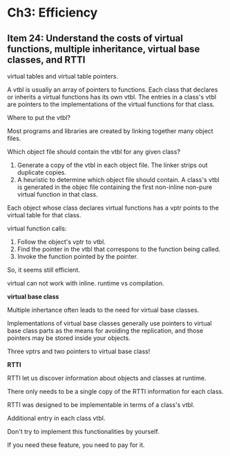 # Ch3: Efficiency

## Item 24: Understand the costs of virtual functions, multiple inheritance, virtual base classes, and RTTI

virtual tables and virtual table pointers.

A vtbl is usually an array of pointers to functions. Each class that declares or inherits a virtual functions has its
own vtbl. The entries in a class's vtbl are pointers to the implementations of the virtual functions for that class.

Where to put the vtbl?

Most programs and libraries are created by linking together many object files.

Which object file should contain the vtbl for any given class?

1. Generate a copy of the vtbl in each object file. The linker strips out duplicate copies.
2. A heuristic to determine which object file should contain. A class's vtbl is generated in the objec file containing the 
first non-inline non-pure virtual function in that class.

Each object whose class declares virtual functions has a vptr points to the virtual table for that class.

virtual function calls:

1. Follow the object's vptr to vtbl.
2. Find the pointer in the vtbl that correspons to the function being called.
3. Invoke the function pointed by the pointer.

So, it seems still efficient.

virtual can not work with inline. runtime vs compilation.

**virtual base class**

Multiple inhertance often leads to the need for virtual base classes.

Implementations of virtual base classes generally use pointers to virtual base class parts as the means for 
avoiding the replication, and those pointers may be stored inside your objects.

Three vptrs and two pointers to virtual base class!

**RTTI**

RTTI let us discover information about objects and classes at runtime.

There only needs to be a single copy of the RTTI information for each class.

RTTI was designed to be implementable in terms of a class's vtbl.

Additional entry in each class vtbl.

Don't try to implement this functionalities by yourself.

If you need these feature, you need to pay for it.
